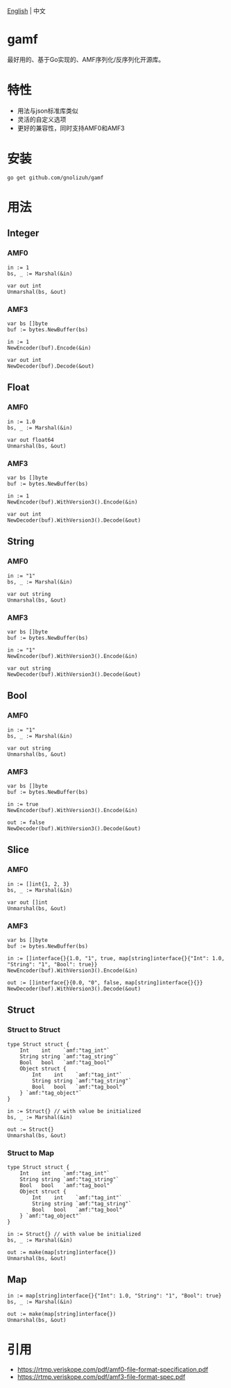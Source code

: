 [English](README.md) | 中文

# gamf

最好用的、基于Go实现的、AMF序列化/反序列化开源库。

# 特性

- 用法与json标准库类似
- 灵活的自定义选项
- 更好的兼容性，同时支持AMF0和AMF3

# 安装

```
go get github.com/gnolizuh/gamf
```

# 用法

## Integer

### AMF0

```
in := 1
bs, _ := Marshal(&in)

var out int
Unmarshal(bs, &out)
```

### AMF3

```
var bs []byte
buf := bytes.NewBuffer(bs)

in := 1
NewEncoder(buf).Encode(&in)

var out int
NewDecoder(buf).Decode(&out)
```

## Float

### AMF0

```
in := 1.0
bs, _ := Marshal(&in)

var out float64
Unmarshal(bs, &out)
```

### AMF3

```
var bs []byte
buf := bytes.NewBuffer(bs)

in := 1
NewEncoder(buf).WithVersion3().Encode(&in)

var out int
NewDecoder(buf).WithVersion3().Decode(&out)
```

## String

### AMF0

```
in := "1"
bs, _ := Marshal(&in)

var out string
Unmarshal(bs, &out)
```

### AMF3

```
var bs []byte
buf := bytes.NewBuffer(bs)

in := "1"
NewEncoder(buf).WithVersion3().Encode(&in)

var out string
NewDecoder(buf).WithVersion3().Decode(&out)
```

## Bool

### AMF0

```
in := "1"
bs, _ := Marshal(&in)

var out string
Unmarshal(bs, &out)
```

### AMF3

```
var bs []byte
buf := bytes.NewBuffer(bs)

in := true
NewEncoder(buf).WithVersion3().Encode(&in)

out := false
NewDecoder(buf).WithVersion3().Decode(&out)
```

## Slice

### AMF0

```
in := []int{1, 2, 3}
bs, _ := Marshal(&in)

var out []int
Unmarshal(bs, &out)
```

### AMF3

```
var bs []byte
buf := bytes.NewBuffer(bs)

in := []interface{}{1.0, "1", true, map[string]interface{}{"Int": 1.0, "String": "1", "Bool": true}}
NewEncoder(buf).WithVersion3().Encode(&in)

out := []interface{}{0.0, "0", false, map[string]interface{}{}}
NewDecoder(buf).WithVersion3().Decode(&out)
```

## Struct

### Struct to Struct

```
type Struct struct {
    Int    int    `amf:"tag_int"`
    String string `amf:"tag_string"`
    Bool   bool   `amf:"tag_bool"`
    Object struct {
        Int    int    `amf:"tag_int"`
        String string `amf:"tag_string"`
        Bool   bool   `amf:"tag_bool"`
    } `amf:"tag_object"`
}

in := Struct{} // with value be initialized
bs, _ := Marshal(&in)

out := Struct{}
Unmarshal(bs, &out)
```

### Struct to Map

```
type Struct struct {
    Int    int    `amf:"tag_int"`
    String string `amf:"tag_string"`
    Bool   bool   `amf:"tag_bool"`
    Object struct {
        Int    int    `amf:"tag_int"`
        String string `amf:"tag_string"`
        Bool   bool   `amf:"tag_bool"`
    } `amf:"tag_object"`
}

in := Struct{} // with value be initialized
bs, _ := Marshal(&in)

out := make(map[string]interface{})
Unmarshal(bs, &out)
```

## Map

```
in := map[string]interface{}{"Int": 1.0, "String": "1", "Bool": true}
bs, _ := Marshal(&in)

out := make(map[string]interface{})
Unmarshal(bs, &out)
```

# 引用

- https://rtmp.veriskope.com/pdf/amf0-file-format-specification.pdf
- https://rtmp.veriskope.com/pdf/amf3-file-format-spec.pdf